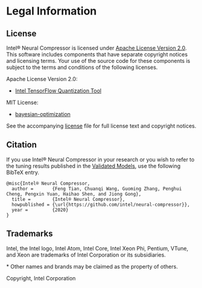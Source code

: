 Legal Information
=================

## License

Intel® Neural Compressor is licensed under [Apache License Version 2.0](http://www.apache.org/licenses/LICENSE-2.0). This software includes components that have separate copyright notices and licensing terms. Your use of the source code for these components is subject to the terms and conditions of the following licenses.

Apache License Version 2.0:
* [Intel TensorFlow Quantization Tool](https://github.com/IntelAI/tools)

MIT License:
* [bayesian-optimization](https://github.com/fmfn/BayesianOptimization)

See the accompanying [license](https://github.com/intel/neural-compressor/tree/master/LICENSE) file for full license text and copyright notices.


## Citation

If you use Intel® Neural Compressor in your research or you wish to refer to the tuning results published in the [Validated Models](getting_started.md), use the following BibTeX entry.

```
@misc{Intel® Neural Compressor,
  author =       {Feng Tian, Chuanqi Wang, Guoming Zhang, Penghui Cheng, Pengxin Yuan, Haihao Shen, and Jiong Gong},
  title =        {Intel® Neural Compressor},
  howpublished = {\url{https://github.com/intel/neural-compressor}},
  year =         {2020}
}
```

## Trademarks

Intel, the Intel logo, Intel Atom, Intel Core, Intel Xeon Phi, Pentium,
VTune, and Xeon are trademarks of Intel Corporation or its subsidiaries.

\* Other names and brands may be claimed as the property of others.

Copyright, Intel Corporation
